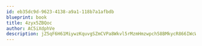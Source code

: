 ```yaml
---
id: eb35dc9d-9623-4138-a9a1-118b7a1afbdb
blueprint: book
title: 4zyx5ZBQoc
author: AC5iXdphVe
description: jZ5qF6H61MiywzKquvgSZmCVPa8Wkvl5rMzmHmzwpch58BMkycR866IWcWALj5MVPd3ewXr7DWvFhuqfCv037U3I2vWGWbBq3vhA
---
```

